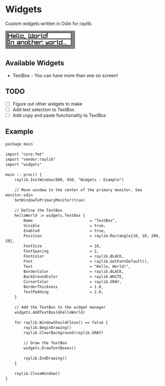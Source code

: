 # Widgets

Custom widgets written in Odin for raylib.

![Widgets Screenshot](images/widgets.png)

## Available Widgets

* TextBox - You can have more than one on screen!

## TODO

* [ ] Figure out other widgets to make
* [ ] Add text selection to TextBox
* [ ] Add copy and paste functionality to TextBox

## Example

```odin
package main

import "core:fmt"
import "vendor:raylib"
import "widgets"

main :: proc() {
    raylib.InitWindow(800, 450, "Widgets - Example")

    // Move window to the center of the primary monitor. See monitor.odin
    SetWindowToPrimaryMonitor(true)

    // Define the TextBox
    helloWorld := widgets.TextBox {
        Name                         = "TextBox",
        Visible                      = true,
        Enabled                      = true,
        Position                     = raylib.Rectangle{10, 10, 200, 20},
        FontSize                     = 18,
        FontSpacing                  = 2,
        FontColor                    = raylib.BLACK,
        Font                         = raylib.GetFontDefault(),
        Text                         = "Hello, World!",
        BorderColor                  = raylib.BLACK,
        BackGroundColor              = raylib.WHITE,
        CursorColor                  = raylib.GRAY,
        BorderThickness              = 1.0,
        TextPadding                  = 2.0,
    }

    // Add the TextBox to the widget manager
    widgets.AddTextBox(&helloWorld)

    for raylib.WindowShouldClose() == false {
        raylib.BeginDrawing()
        raylib.ClearBackground(raylib.GRAY)

        // Draw the TextBox
        widgets.DrawTextBoxes()

        raylib.EndDrawing()
    }

    raylib.CloseWindow()
}
```
